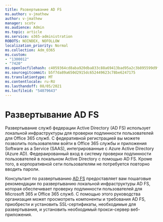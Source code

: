 ```yaml
---
title: Развертывание AD FS
ms.author: v-jmathew
author: v-jmathew
manager: scotv
ms.audience: Admin
ms.topic: article
ms.service: o365-administration
ROBOTS: NOINDEX, NOFOLLOW
localization_priority: Normal
ms.collection: Adm_O365
ms.custom:
- "1300012"
- "7420"
ms.openlocfilehash: c4059364cd8aba920dba833c88a69413bad95a2c3b895599d9f6895b50ff73d5
ms.sourcegitcommit: b5f7da89a650d2915dc652449623c78be6247175
ms.translationtype: MT
ms.contentlocale: ru-RU
ms.lasthandoff: 08/05/2021
ms.locfileid: "54079643"
---
```

# <a name="deploy-ad-fs"></a>Развертывание AD FS

Развертывание служб федерации Active Directory (AD FS) использует локальной инфраструктуры для проверки подлинности пользователей для Office 365 служб. С федеративной регистрацией вы можете позволить пользователям войти в Office 365 службы и приложения Software as a Service (SAAS), интегрированные с Azure Active Directory (Azure AD). Федераированный вход в систему проверки подлинности пользователей в локальном Active Directory с помощью AD FS. Кроме того, в корпоративной сети пользователям не потребуется повторно вводить пароли.

Консультант по развертыванию [AD FS](https://go.microsoft.com/fwlink/?linkid=2071178) предоставляет вам пошаговые рекомендации по развертыванию локальной инфраструктуры AD FS, которая обеспечивает проверку подлинности пользователей для Microsoft 365 и Office 365 служб. С помощью этого руководства организация может просмотреть компоненты и требования AD FS, приобрести и установить SSL-сертификаты, необходимые для развертывания, и установить необходимый прокси-сервер веб-приложения.
